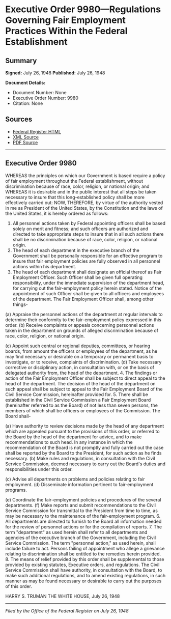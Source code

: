 # Executive Order 9980—Regulations Governing Fair Employment Practices Within the Federal Establishment

## Summary

**Signed:** July 26, 1948
**Published:** July 26, 1948

**Document Details:**
- Document Number: None
- Executive Order Number: 9980
- Citation: None

## Sources
- [Federal Register HTML](https://www.presidency.ucsb.edu/documents/executive-order-9980-regulations-governing-fair-employment-practices-within-the-federal)
- [XML Source](None)
- [PDF Source](None)

---

## Executive Order 9980

WHEREAS the principles on which our Government is based require a policy of fair employment throughout the Federal establishment, without discrimination because of race, color, religion, or national origin; and
WHEREAS it is desirable and in the public interest that all steps be taken necessary to insure that this long-established policy shall be more effectively carried out:
NOW, THEREFORE, by virtue of the authority vested in me as President of the United States, by the Constitution and the laws of the United States, it is hereby ordered as follows:
1. All personnel actions taken by Federal appointing officers shall be based solely on merit and fitness; and such officers are authorized and directed to take appropriate steps to insure that in all such actions there shall be no discrimination because of race, color, religion, or national origin.
2. The head of each department in the executive branch of the Government shall be personally responsible for an effective program to insure that fair employment policies are fully observed in all personnel actions within his department.
3. The head of each department shall designate an official thereof as Fair Employment Officer. Such Officer shall be given full operating responsibility, under the immediate supervision of the department head, for carrying out the fair-employment policy herein stated. Notice of the appointment of such Officer shall be given to all officers and employees of the department. The Fair Employment Officer shall, among other things-

(a) Appraise the personnel actions of the department at regular intervals to determine their conformity to the fair-employment policy expressed in this order.
(b) Receive complaints or appeals concerning personnel actions taken in the department on grounds of alleged discrimination because of race, color, religion, or national origin.

(c) Appoint such central or regional deputies, committees, or hearing boards, from amount the officers or employees of the department, as he may find necessary or desirable on a temporary or permanent basis to investigate, or to receive, complaints of discrimination.
(d) Take necessary corrective or disciplinary action, in consultation with, or on the basis of delegated authority from, the head of the department.
4. The findings or action of the Fair Employment Officer shall be subject to direct appeal to the head of the department. The decision of the head of the department on such appeal shall be subject to appeal to the Fair Employment Board of the Civil Service Commission, hereinafter provided for.
5. There shall be established in the Civil Service Commission a Fair Employment Board (hereinafter referred to as the Board) of not less than seven persons, the members of which shall be officers or employees of the Commission. The Board shall-

(a) Have authority to review decisions made by the head of any department which are appealed pursuant to the provisions of this order, or referred to the Board by the head of the department for advice, and to make recommendations to such head. In any instance in which the recommendation of the Board is not promptly and fully carried out the case shall be reported by the Board to the President, for such action as he finds necessary.
(b) Make rules and regulations, in consultation with the Civil Service Commission, deemed necessary to carry out the Board's duties and responsibilities under this order.

(c) Advise all departments on problems and policies relating to fair employment.
(d) Disseminate information pertinent to fair-employment programs.

(e) Coordinate the fair-employment policies and procedures of the several departments.
(f) Make reports and submit recommendations to the Civil Service Commission for transmittal to the President from time to time, as may be necessary to the maintenance of the fair-employment program.
6. All departments are directed to furnish to the Board all information needed for the review of personnel actions or for the compilation of reports.
7. The term "department" as used herein shall refer to all departments and agencies of the executive branch of the Government, including the Civil Service Commission. The term "personnel action," as used herein, shall include failure to act. Persons failing of appointment who allege a grievance relating to discrimination shall be entitled to the remedies herein provided.
8. The means of relief provided by this order shall be supplemental to those provided by existing statutes, Executive orders, and regulations. The Civil Service Commission shall have authority, in consultation with the Board, to make such additional regulations, and to amend existing regulations, in such manner as may be found necessary or desirable to carry out the purposes of this order.

HARRY S. TRUMAN
THE WHITE HOUSE,
July 26, 1948

---

*Filed by the Office of the Federal Register on July 26, 1948*
